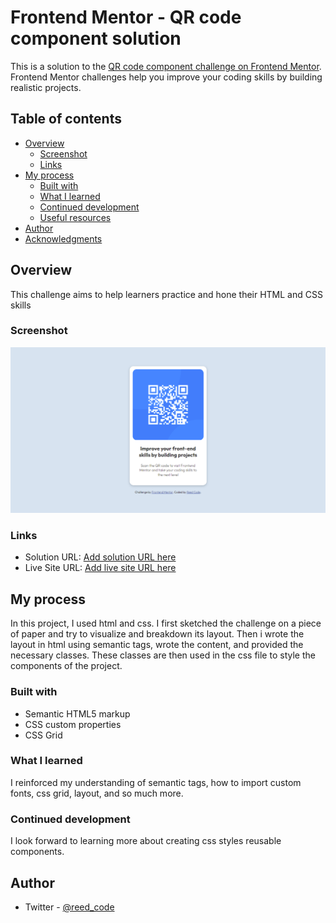 # Frontend Mentor - QR code component solution

This is a solution to the [QR code component challenge on Frontend Mentor](https://www.frontendmentor.io/challenges/qr-code-component-iux_sIO_H). Frontend Mentor challenges help you improve your coding skills by building realistic projects.

## Table of contents

- [Overview](#overview)
  - [Screenshot](#screenshot)
  - [Links](#links)
- [My process](#my-process)
  - [Built with](#built-with)
  - [What I learned](#what-i-learned)
  - [Continued development](#continued-development)
  - [Useful resources](#useful-resources)
- [Author](#author)
- [Acknowledgments](#acknowledgments)

## Overview

This challenge aims to help learners practice and hone their HTML and CSS skills

### Screenshot

![qr-code-component](./solution.png)

### Links

- Solution URL: [Add solution URL here](https://github.com/hsfarid/QR-code-component)
- Live Site URL: [Add live site URL here](https://hsfarid.github.io/QR-code-component/)

## My process

In this project, I used html and css. I first sketched the challenge on a piece of paper and try to visualize and breakdown its layout. Then i wrote the layout in html using semantic tags, wrote the content, and provided the necessary classes. These classes are then used in the css file to style the components of the project.

### Built with

- Semantic HTML5 markup
- CSS custom properties
- CSS Grid

### What I learned

I reinforced my understanding of semantic tags, how to import custom fonts, css grid, layout, and so much more.

### Continued development

I look forward to learning more about creating css styles reusable components.

## Author

- Twitter - [@reed_code](https://www.twitter.com/reed_code)
